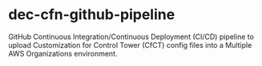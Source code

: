# dec-cfn-github-pipeline
GitHub Continuous Integration/Continuous Deployment (CI/CD) pipeline to upload Customization for Control Tower (CfCT) config files into a Multiple AWS Organizations environment.
